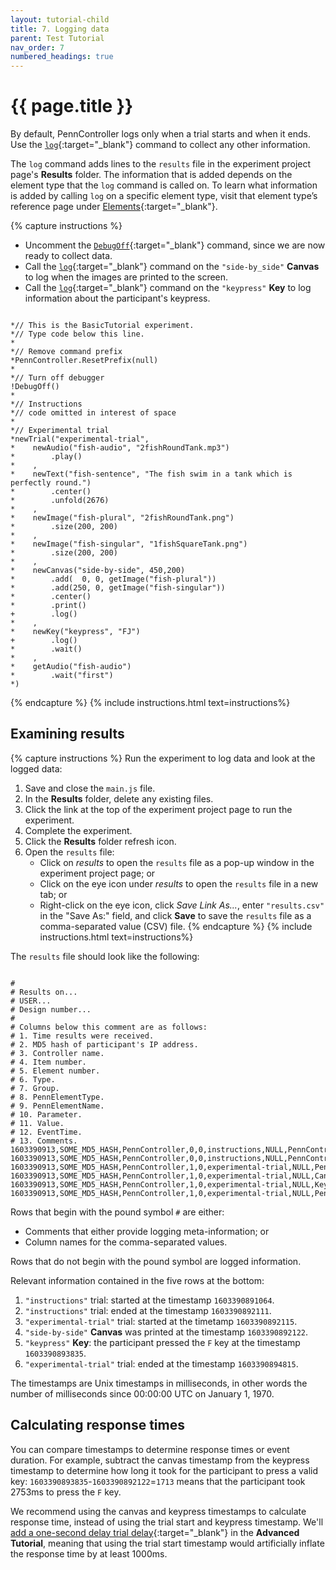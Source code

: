 ```yaml
---
layout: tutorial-child
title: 7. Logging data
parent: Test Tutorial
nav_order: 7
numbered_headings: true
---
```


# {{ page.title }}

By default, PennController logs only when a trial starts and when it ends. Use the [`log`]({{site.baseurl}}/docs/standard-element-commands/standard-log){:target="_blank"} command to collect any other information. 

The `log` command adds lines to the `results` file in the experiment project page's **Results** folder. The information that is added depends on the element type that the `log` command is called on. To learn what information is added by calling `log` on a specific element type, visit that element type’s reference page under [Elements]({{site.baseurl}}/docs/elements){:target="_blank"}.

{% capture instructions %}
+ Uncomment the [`DebugOff`]({{site.baseurl}}/docs/global-commands/debugoff){:target="_blank"} command, since we are now ready to collect data.
+ Call the [`log`]({{site.baseurl}}/docs/canvas/canvas-log){:target="_blank"} command on the `"side-by_side"` **Canvas** to log when the images are printed to the screen.
+ Call the [`log`]({{site.baseurl}}/docs/key/key-log){:target="_blank"} command on the `"keypress"` **Key** to log information about the participant's keypress.

<pre><code class="language-diff-javascript diff-highlight"> 
*// This is the BasicTutorial experiment.
*// Type code below this line.
*
*// Remove command prefix
*PennController.ResetPrefix(null)
*
*// Turn off debugger
!DebugOff()
*
*// Instructions
*// code omitted in interest of space
*
*// Experimental trial
*newTrial("experimental-trial",
*    newAudio("fish-audio", "2fishRoundTank.mp3")
*        .play()
*    ,
*    newText("fish-sentence", "The fish swim in a tank which is perfectly round.")
*        .center()
*        .unfold(2676)
*    ,
*    newImage("fish-plural", "2fishRoundTank.png")    
*        .size(200, 200)
*    ,
*    newImage("fish-singular", "1fishSquareTank.png")
*        .size(200, 200)
*    ,   
*    newCanvas("side-by-side", 450,200)
*        .add(  0, 0, getImage("fish-plural"))
*        .add(250, 0, getImage("fish-singular"))
*        .center()
*        .print()
+        .log()
*    ,
*    newKey("keypress", "FJ")
+        .log()
*        .wait()
*    ,
*    getAudio("fish-audio")
*        .wait("first")
*)
</code></pre>
{% endcapture %}
{% include instructions.html text=instructions%}

## Examining results

{% capture instructions %}
Run the experiment to log data and look at the logged data:

1. Save and close the `main.js` file.
2. In the **Results** folder, delete any existing files.
3. Click the link at the top of the experiment project page to run the experiment.
4. Complete the experiment.
5. Click the **Results** folder refresh icon.
6. Open the `results` file:
   + Click on *results* to open the `results` file as a pop-up window in the experiment project page; or
   + Click on the eye icon under *results* to open the `results` file in a new tab; or
   + Right-click on the eye icon, click *Save Link As...*, enter `"results.csv"` in the "Save As:" field, and click **Save** to save the `results` file as a comma-separated value (CSV) file.
{% endcapture %}
{% include instructions.html text=instructions%}

The `results` file should look like the following:

<pre><code class="language-none" style="white-space:pre;">
#
# Results on...
# USER...
# Design number...
#
# Columns below this comment are as follows:
# 1. Time results were received.
# 2. MD5 hash of participant's IP address.
# 3. Controller name.
# 4. Item number.
# 5. Element number.
# 6. Type.
# 7. Group.
# 8. PennElementType.
# 9. PennElementName.
# 10. Parameter.
# 11. Value.
# 12. EventTime.
# 13. Comments.
1603390913,SOME_MD5_HASH,PennController,0,0,instructions,NULL,PennController,0,_Trial_,Start,1603390891064,NULL
1603390913,SOME_MD5_HASH,PennController,0,0,instructions,NULL,PennController,0,_Trial_,End,1603390892111,NULL
1603390913,SOME_MD5_HASH,PennController,1,0,experimental-trial,NULL,PennController,1,_Trial_,Start,1603390892115,NULL
1603390913,SOME_MD5_HASH,PennController,1,0,experimental-trial,NULL,Canvas,side-by-side,Print,NA,1603390892122,NULL
1603390913,SOME_MD5_HASH,PennController,1,0,experimental-trial,NULL,Key,keypress,PressedKey,F,1603390893835,Wait success
1603390913,SOME_MD5_HASH,PennController,1,0,experimental-trial,NULL,PennController,1,_Trial_,End,1603390894815,NULL
</code></pre>

Rows that begin with the pound symbol `#` are either:

+ Comments that either provide logging meta-information; or
+ Column names for the comma-separated values. 

Rows that do not begin with the pound symbol are logged information.

Relevant information contained in the five rows at the bottom:

1. `"instructions"` trial: started at the timestamp `1603390891064`.
2. `"instructions"` trial: ended at the timestamp `1603390892111`.
3. `"experimental-trial"` trial: started at the timetamp `1603390892115`.
4. `"side-by-side"` **Canvas** was printed at the timestamp `1603390892122`.
5. `"keypress"` **Key**: the participant pressed the `F` key at the timestamp `1603390893835`.
6. `"experimental-trial"` trial: ended at the timestamp `1603390894815`.

The timestamps are Unix timestamps in milliseconds, in other words the number of milliseconds since 00:00:00 UTC on January 1, 1970.

## Calculating response times

You can compare timestamps to determine response times or event duration. For example, subtract the canvas timestamp from the keypress timestamp to determine how long it took for the participant to press a valid key: `1603390893835`-`1603390892122`=`1713` means that the participant took 2753ms to press the `F` key.

We recommend using the canvas and keypress timestamps to calculate response time, instead of using the trial start and keypress timestamp. We'll [add a one-second delay trial delay]({{site.baseurl}}/docs/advanced-tutorial#adding-a-trial-delay){:target="_blank"} in the **Advanced Tutorial**, meaning that using the trial start timestamp would artificially inflate the response time by at least 1000ms.

